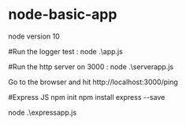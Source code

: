 # node-basic-app

node version 10


#Run the logger test : 
node .\app.js

#Run the http server on 3000 : 
node .\serverapp.js

Go to the browser and hit http://localhost:3000/ping


#Express JS
npm init
npm install express --save

node .\expressapp.js